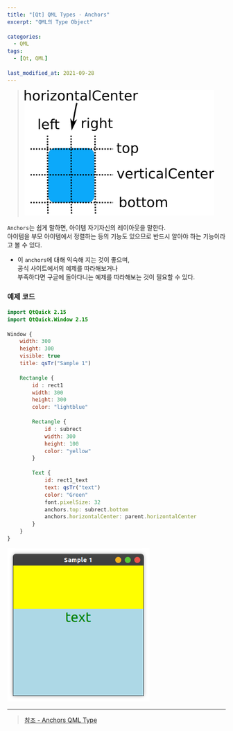 ```yaml
---
title: "[Qt] QML Types - Anchors"
excerpt: "QML의 Type Object"

categories:
  - QML
tags:
  - [Qt, QML]

last_modified_at: 2021-09-28
---
```


> ![image](/images/qml-image/qml_anchors.png)

`Anchors`는 쉽게 말하면, 아이템 자기자신의 레이아웃을 말한다.   
아이템을 부모 아이템에서 정렬하는 등의 기능도 있으므로 반드시 알아야 하는 기능이라고 볼 수 있다.


* 이 `anchors`에 대해 익숙해 지는 것이 좋으며,   
공식 사이트에서의 예제를 따라해보거나   
부족하다면 구글에 돌아다니는 예제를 따라해보는 것이 필요할 수 있다.

### 예제 코드

```qml
import QtQuick 2.15
import QtQuick.Window 2.15

Window {
    width: 300
    height: 300
    visible: true
    title: qsTr("Sample 1")

    Rectangle {
        id : rect1
        width: 300
        height: 300
        color: "lightblue"

        Rectangle {
            id : subrect
            width: 300
            height: 100
            color: "yellow"
        }

        Text {
            id: rect1_text
            text: qsTr("text")
            color: "Green"
            font.pixelSize: 32
            anchors.top: subrect.bottom
            anchors.horizontalCenter: parent.horizontalCenter
        }
    }
}
```

![image](/images/qml-image/Anchors_result.png)
___


> [참조 - Anchors QML Type](https://doc.qt.io/qt-5/qtquick-positioning-anchors.html)